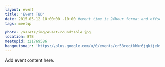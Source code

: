 ```yaml
---
layout: event 
title: 'Event TBD' 
date: 2015-05-12 18:00:00 -10:00 #event time is 24hour format and offset by timezone 
tags: meetup 

photo: /assets/img/event-roundtable.jpg
location: HTE 
meetupid: 221769586 
hangoutonair: 'https://plus.google.com/u/0/events/cr58reqtkhhr6jqkijeksgg9lac' 
---
```


Add event content here. 

<!-- REMOVE COMMENT TAGS AFTER EVENT
####Event Follow up 

Presentation Links 
* [Link Label](http:linkurl.com) 
* [Link Label](http:linkurl.com) 

####Event Video 
<div class="embed-responsive embed-responsive-16by9">
<iframe class="embed-responsive-item" src="//www.youtube.com/embed/YOUTUBEID" frameborder="0" allowfullscreen></iframe>
</div>
REMOVE COMMENT TAGS AFTER EVENT -->
